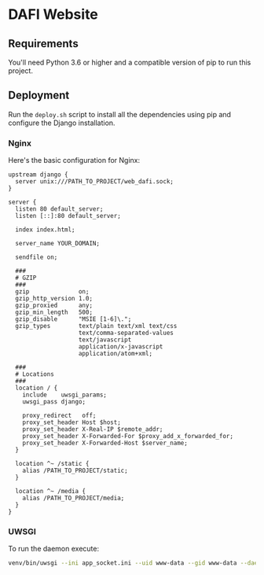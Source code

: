 DAFI Website
============

## Requirements

You'll need Python 3.6 or higher and a compatible version of pip to run this project.

## Deployment

Run the `deploy.sh` script to install all the dependencies using pip and configure the Django installation.

### Nginx

Here's the basic configuration for Nginx:

```
upstream django {
  server unix:///PATH_TO_PROJECT/web_dafi.sock;
}

server {
  listen 80 default_server;
  listen [::]:80 default_server;

  index index.html;

  server_name YOUR_DOMAIN;

  sendfile on;

  ###
  # GZIP
  ###
  gzip              on;
  gzip_http_version 1.0;
  gzip_proxied      any;
  gzip_min_length   500;
  gzip_disable      "MSIE [1-6]\.";
  gzip_types        text/plain text/xml text/css
                    text/comma-separated-values
                    text/javascript
                    application/x-javascript
                    application/atom+xml;

  ###
  # Locations
  ###
  location / {
    include    uwsgi_params;
    uwsgi_pass django;

    proxy_redirect   off;
    proxy_set_header Host $host;
    proxy_set_header X-Real-IP $remote_addr;
    proxy_set_header X-Forwarded-For $proxy_add_x_forwarded_for;
    proxy_set_header X-Forwarded-Host $server_name;
  }

  location ^~ /static {
    alias /PATH_TO_PROJECT/static;
  }

  location ^~ /media {
    alias /PATH_TO_PROJECT/media;
  }
}
```

### UWSGI

To run the daemon execute:

```bash
venv/bin/uwsgi --ini app_socket.ini --uid www-data --gid www-data --daemonize uwsgi_webdafi.log --pidfile uwsgi_webdafi.pid
```
